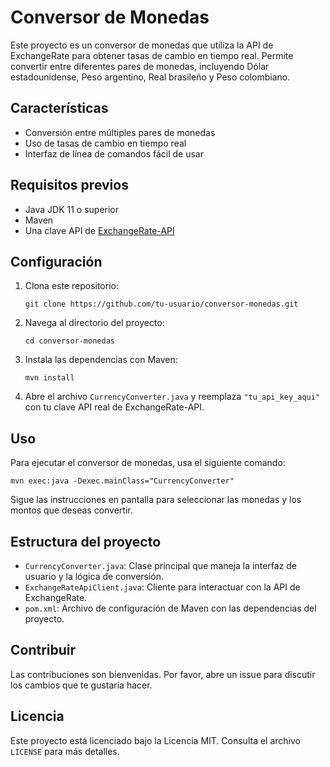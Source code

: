 # Conversor de Monedas

Este proyecto es un conversor de monedas que utiliza la API de ExchangeRate para obtener tasas de cambio en tiempo real. Permite convertir entre diferentes pares de monedas, incluyendo Dólar estadounidense, Peso argentino, Real brasileño y Peso colombiano.

## Características

- Conversión entre múltiples pares de monedas
- Uso de tasas de cambio en tiempo real
- Interfaz de línea de comandos fácil de usar

## Requisitos previos

- Java JDK 11 o superior
- Maven
- Una clave API de [ExchangeRate-API](https://www.exchangerate-api.com/)

## Configuración

1. Clona este repositorio:
   ```
   git clone https://github.com/tu-usuario/conversor-monedas.git
   ```

2. Navega al directorio del proyecto:
   ```
   cd conversor-monedas
   ```

3. Instala las dependencias con Maven:
   ```
   mvn install
   ```

4. Abre el archivo `CurrencyConverter.java` y reemplaza `"tu_api_key_aqui"` con tu clave API real de ExchangeRate-API.

## Uso

Para ejecutar el conversor de monedas, usa el siguiente comando:

```
mvn exec:java -Dexec.mainClass="CurrencyConverter"
```

Sigue las instrucciones en pantalla para seleccionar las monedas y los montos que deseas convertir.

## Estructura del proyecto

- `CurrencyConverter.java`: Clase principal que maneja la interfaz de usuario y la lógica de conversión.
- `ExchangeRateApiClient.java`: Cliente para interactuar con la API de ExchangeRate.
- `pom.xml`: Archivo de configuración de Maven con las dependencias del proyecto.

## Contribuir

Las contribuciones son bienvenidas. Por favor, abre un issue para discutir los cambios que te gustaría hacer.

## Licencia

Este proyecto está licenciado bajo la Licencia MIT. Consulta el archivo `LICENSE` para más detalles.
